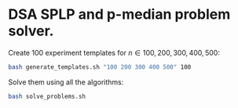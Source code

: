 # DSA SPLP and p-median problem solver.

Create 100 experiment templates for $n \in {100,200,300,400,500}$:
```bash
bash generate_templates.sh "100 200 300 400 500" 100
```

Solve them using all the algorithms:
```bash
bash solve_problems.sh
```
